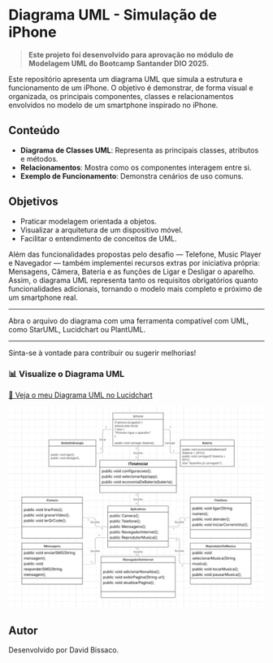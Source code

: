 # Diagrama UML - Simulação de iPhone
> **Este projeto foi desenvolvido para aprovação no módulo de Modelagem UML do Bootcamp Santander DIO 2025.**

Este repositório apresenta um diagrama UML que simula a estrutura e funcionamento de um iPhone. O objetivo é demonstrar, de forma visual e organizada, os principais componentes, classes e relacionamentos envolvidos no modelo de um smartphone inspirado no iPhone.

## Conteúdo

- **Diagrama de Classes UML**: Representa as principais classes, atributos e métodos.
- **Relacionamentos**: Mostra como os componentes interagem entre si.
- **Exemplo de Funcionamento**: Demonstra cenários de uso comuns.

## Objetivos

- Praticar modelagem orientada a objetos.
- Visualizar a arquitetura de um dispositivo móvel.
- Facilitar o entendimento de conceitos de UML.

Além das funcionalidades propostas pelo desafio — Telefone, Music Player e Navegador — também implementei recursos extras por iniciativa própria: Mensagens, Câmera, Bateria e as funções de Ligar e Desligar o aparelho. Assim, o diagrama UML representa tanto os requisitos obrigatórios quanto funcionalidades adicionais, tornando o modelo mais completo e próximo de um smartphone real.

---

Abra o arquivo do diagrama com uma ferramenta compatível com UML, como StarUML, Lucidchart ou PlantUML.

---
Sinta-se à vontade para contribuir ou sugerir melhorias!

### 📊 Visualize o Diagrama UML

[🔗 Veja o meu Diagrama UML no Lucidchart](https://lucid.app/lucidchart/402c5c2d-5914-4dfa-a4d5-0318fbfb3e6e/edit?viewport_loc=-2049%2C-985%2C3071%2C1511%2C0_0&invitationId=inv_68c1c5b4-5ad7-4bb9-8c43-39fe7b952ed1)
<br>

![alt text](image.png)


## Autor

Desenvolvido por David Bissaco.